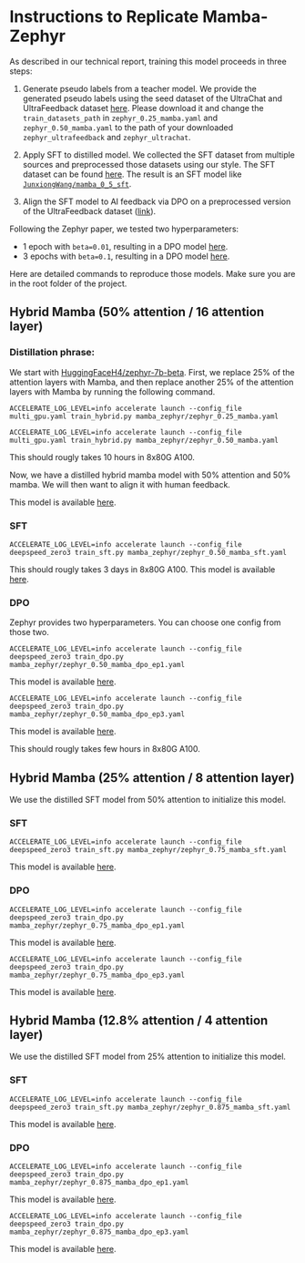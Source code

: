 
# Instructions to Replicate Mamba-Zephyr

As described in our technical report, training this model proceeds in three steps:

1. Generate pseudo labels from a teacher model. We provide the generated pseudo labels using the seed dataset of the UltraChat and UltraFeedback dataset [here](https://drive.google.com/drive/folders/1KzmFOJ6_pBZOuSYQKDj5jSD5rsvzFy-U?usp=sharing). Please download it and change the `train_datasets_path` in `zephyr_0.25_mamba.yaml` and `zephyr_0.50_mamba.yaml` to the path of your downloaded `zephyr_ultrafeedback` and `zephyr_ultrachat`.

2. Apply SFT to distilled model. We collected the SFT dataset from multiple sources and preprocessed those datasets using our style. The SFT dataset can be found [here](https://huggingface.co/datasets/JunxiongWang/sftdataset). The result is an SFT model like [`JunxiongWang/mamba_0_5_sft`](https://huggingface.co/JunxiongWang/mamba_0_5_sft).

3. Align the SFT model to AI feedback via DPO on a preprocessed version of the UltraFeedback dataset ([link](https://huggingface.co/datasets/HuggingFaceH4/ultrafeedback_binarized)). 

Following the Zephyr paper, we tested two hyperparameters:

- 1 epoch with `beta=0.01`, resulting in a DPO model [here](https://huggingface.co/JunxiongWang/mamba_0_5_dpo_ep1).
- 3 epochs with `beta=0.1`, resulting in a DPO model [here](https://huggingface.co/JunxiongWang/mamba_0_5_dpo_ep3).

Here are detailed commands to reproduce those models. Make sure you are in the root folder of the project.

## Hybrid Mamba (50% attention / 16 attention layer)

### Distillation phrase:

We start with [HuggingFaceH4/zephyr-7b-beta](https://huggingface.co/HuggingFaceH4/zephyr-7b-beta). First, we replace 25% of the attention layers with Mamba, and then replace another 25% of the attention layers with Mamba by running the following command. 

```
ACCELERATE_LOG_LEVEL=info accelerate launch --config_file multi_gpu.yaml train_hybrid.py mamba_zephyr/zephyr_0.25_mamba.yaml

ACCELERATE_LOG_LEVEL=info accelerate launch --config_file multi_gpu.yaml train_hybrid.py mamba_zephyr/zephyr_0.50_mamba.yaml
```

This should rougly takes 10 hours in 8x80G A100.

Now, we have a distilled hybrid mamba model with 50% attention and 50% mamba. We will then want to align it with human feedback.

This model is available [here](https://huggingface.co/JunxiongWang/zephyr_0.50_mamba_progressive).

### SFT

```
ACCELERATE_LOG_LEVEL=info accelerate launch --config_file deepspeed_zero3 train_sft.py mamba_zephyr/zephyr_0.50_mamba_sft.yaml
```

This should rougly takes 3 days in 8x80G A100. This model is available [here](https://huggingface.co/JunxiongWang/mamba_0_5_sft).

### DPO

Zephyr provides two hyperparameters. You can choose one config from those two.

```
ACCELERATE_LOG_LEVEL=info accelerate launch --config_file deepspeed_zero3 train_dpo.py mamba_zephyr/zephyr_0.50_mamba_dpo_ep1.yaml
```

This model is available [here](https://huggingface.co/JunxiongWang/mamba_0_5_dpo_ep1).

```
ACCELERATE_LOG_LEVEL=info accelerate launch --config_file deepspeed_zero3 train_dpo.py mamba_zephyr/zephyr_0.50_mamba_dpo_ep3.yaml
```

This model is available [here](https://huggingface.co/JunxiongWang/mamba_0_5_dpo_ep3).

This should rougly takes few hours in 8x80G A100.

## Hybrid Mamba (25% attention / 8 attention layer)

We use the distilled SFT model from 50% attention to initialize this model.

### SFT

```
ACCELERATE_LOG_LEVEL=info accelerate launch --config_file deepspeed_zero3 train_sft.py mamba_zephyr/zephyr_0.75_mamba_sft.yaml
```

This model is available [here](https://huggingface.co/JunxiongWang/mamba_0_75_sft).

### DPO

```
ACCELERATE_LOG_LEVEL=info accelerate launch --config_file deepspeed_zero3 train_dpo.py mamba_zephyr/zephyr_0.75_mamba_dpo_ep1.yaml
```

This model is available [here](https://huggingface.co/JunxiongWang/mamba_0_75_dpo_ep1).

```
ACCELERATE_LOG_LEVEL=info accelerate launch --config_file deepspeed_zero3 train_dpo.py mamba_zephyr/zephyr_0.75_mamba_dpo_ep3.yaml
```

This model is available [here](https://huggingface.co/JunxiongWang/mamba_0_75_dpo_ep3).

## Hybrid Mamba (12.8% attention / 4 attention layer)

We use the distilled SFT model from 25% attention to initialize this model.

### SFT

```
ACCELERATE_LOG_LEVEL=info accelerate launch --config_file deepspeed_zero3 train_sft.py mamba_zephyr/zephyr_0.875_mamba_sft.yaml
```

This model is available [here](https://huggingface.co/JunxiongWang/mamba_0_875_sft).

### DPO

```
ACCELERATE_LOG_LEVEL=info accelerate launch --config_file deepspeed_zero3 train_dpo.py mamba_zephyr/zephyr_0.875_mamba_dpo_ep1.yaml
```

This model is available [here](https://huggingface.co/JunxiongWang/mamba_0_875_dpo_ep1).

```
ACCELERATE_LOG_LEVEL=info accelerate launch --config_file deepspeed_zero3 train_dpo.py mamba_zephyr/zephyr_0.875_mamba_dpo_ep3.yaml
```

This model is available [here](https://huggingface.co/JunxiongWang/mamba_0_875_dpo_ep3).
